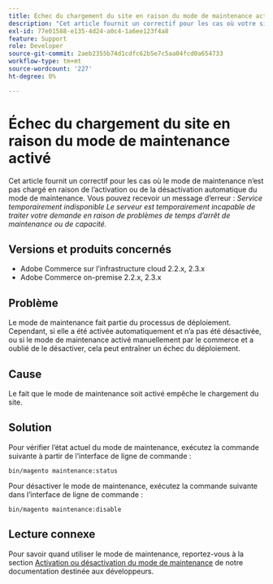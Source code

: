 ```yaml
---
title: Échec du chargement du site en raison du mode de maintenance activé
description: "Cet article fournit un correctif pour les cas où votre site ne se charge pas en raison de l’activation ou de la désactivation automatique du mode de maintenance. Vous pouvez recevoir un message d’erreur : *Service temporairement indisponible Le serveur ne peut temporairement pas traiter votre demande en raison de problèmes de temps d’arrêt de maintenance ou de capacité.*"
exl-id: 77e01588-e135-4d24-a0c4-1a6ee123f4a8
feature: Support
role: Developer
source-git-commit: 2aeb2355b74d1cdfc62b5e7c5aa04fcd0a654733
workflow-type: tm+mt
source-wordcount: '227'
ht-degree: 0%

---
```


# Échec du chargement du site en raison du mode de maintenance activé

Cet article fournit un correctif pour les cas où le mode de maintenance n’est pas chargé en raison de l’activation ou de la désactivation automatique du mode de maintenance. Vous pouvez recevoir un message d’erreur : *Service temporairement indisponible Le serveur est temporairement incapable de traiter votre demande en raison de problèmes de temps d’arrêt de maintenance ou de capacité.*

## Versions et produits concernés

* Adobe Commerce sur l’infrastructure cloud 2.2.x, 2.3.x
* Adobe Commerce on-premise 2.2.x, 2.3.x

## Problème

Le mode de maintenance fait partie du processus de déploiement. Cependant, si elle a été activée automatiquement et n’a pas été désactivée, ou si le mode de maintenance activé manuellement par le commerce et a oublié de le désactiver, cela peut entraîner un échec du déploiement.

## Cause

Le fait que le mode de maintenance soit activé empêche le chargement du site.

## Solution

Pour vérifier l’état actuel du mode de maintenance, exécutez la commande suivante à partir de l’interface de ligne de commande :

```
bin/magento maintenance:status
```

Pour désactiver le mode de maintenance, exécutez la commande suivante dans l’interface de ligne de commande :

```
bin/magento maintenance:disable
```

## Lecture connexe

Pour savoir quand utiliser le mode de maintenance, reportez-vous à la section [Activation ou désactivation du mode de maintenance](https://experienceleague.adobe.com/en/docs/commerce-operations/installation-guide/tutorials/maintenance-mode) de notre documentation destinée aux développeurs.
